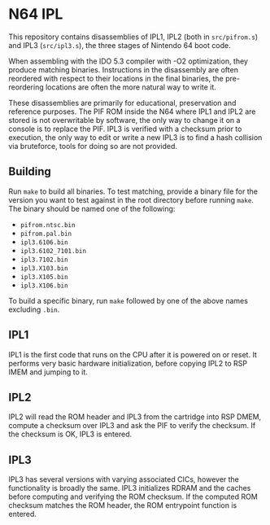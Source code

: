 # N64 IPL

This repository contains disassemblies of IPL1, IPL2 (both in `src/pifrom.s`) and IPL3 (`src/ipl3.s`), the three stages of Nintendo 64 boot code.

When assembling with the IDO 5.3 compiler with -O2 optimization, they produce matching binaries. Instructions in the disassembly are often reordered with respect to their locations in the final binaries, the pre-reordering locations are often the more natural way to write it.

These disassemblies are primarily for educational, preservation and reference purposes. The PIF ROM inside the N64 where IPL1 and IPL2 are stored is not overwritable by software, the only way to change it on a console is to replace the PIF. IPL3 is verified with a checksum prior to execution, the only way to edit or write a new IPL3 is to find a hash collision via bruteforce, tools for doing so are not provided.

## Building

Run `make` to build all binaries. To test matching, provide a binary file for the version you want to test against in the root directory before running `make`. The binary should be named one of the following:
 - `pifrom.ntsc.bin`
 - `pifrom.pal.bin`
 - `ipl3.6106.bin`
 - `ipl3.6102_7101.bin`
 - `ipl3.7102.bin`
 - `ipl3.X103.bin`
 - `ipl3.X105.bin`
 - `ipl3.X106.bin`

To build a specific binary, run `make` followed by one of the above names excluding `.bin`.

## IPL1

IPL1 is the first code that runs on the CPU after it is powered on or reset. It performs very basic hardware initialization, before copying IPL2 to RSP IMEM and jumping to it.

## IPL2

IPL2 will read the ROM header and IPL3 from the cartridge into RSP DMEM, compute a checksum over IPL3 and ask the PIF to verify the checksum. If the checksum is OK, IPL3 is entered.

## IPL3

IPL3 has several versions with varying associated CICs, however the functionality is broadly the same. IPL3 initializes RDRAM and the caches before computing and verifying the ROM checksum. If the computed ROM checksum matches the ROM header, the ROM entrypoint function is entered.
